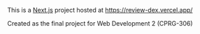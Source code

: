 This is a [Next.js](https://nextjs.org) project hosted at https://review-dex.vercel.app/

Created as the final project for Web Development 2 (CPRG-306)
